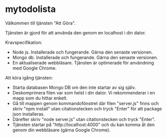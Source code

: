 # mytodolista

Välkommen till tjänsten "Att Göra".

Tjänsten är gjord för att använda den genom en localhost i din dator.

Kravspecifikation:

- Node js. Installerade och fungerande. Gärna den senaste versionen.
- Mongo db. Installerade och fungerande. Gärna den senaste versionen.
- En aktualiserade webbläsare. Tjänsten är optimerade för användning med Google Chrome.

Att köra igång tjänsten:

- Starta databasen Mongo DB om den inte startar av sig själv.
- Deskomprimera filen var som helst i din dator. Vi rekommenderar i en mapp som du hittar enkelt.
- Gå till mappen genom kommandofönstret där filen "server.js" finns och skriv "npm install" utan citationstecken och tryck "Enter" för att package json installeras. 
- Därefter skriv "node server.js" utan citationstecken och tryck "Enter".
- Tjänsten startar på "http://localhost:4000" och du kan komma åt den genom din webbläsare (gärna Google Chrome).
